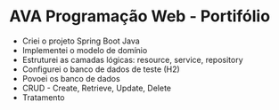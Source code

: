 # AVA Programação Web - Portifólio

- Criei o projeto Spring Boot Java
- Implementei o modelo de domínio
- Estruturei as camadas lógicas: resource, service, repository
- Configurei o banco de dados de teste (H2)
- Povoei os banco de dados
- CRUD - Create, Retrieve, Update, Delete
- Tratamento
